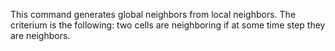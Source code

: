 This command generates global neighbors from local neighbors.
The criterium is the following: two cells are neighboring if at some time step they are neighbors.
